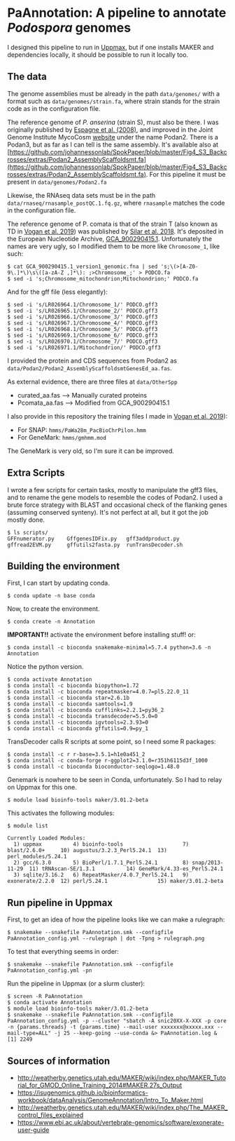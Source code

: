 # PaAnnotation: A pipeline to annotate *Podospora* genomes

I designed this pipeline to run in [Uppmax](https://uppmax.uu.se/), but if one installs MAKER and dependencies locally, it should be possible to run it locally too.

## The data
The genome assemblies must be already in the path `data/genomes/` with a format such as `data/genomes/strain.fa`, where strain stands for the strain code as in the configuration file.

The reference genome of *P. anserina* (strain S), must also be there. I was originally published by [Espagne et al. (2008)](https://www.ncbi.nlm.nih.gov/pmc/articles/PMC2441463/), and improved in the Joint Genome Institute MycoCosm [website](https://genome.jgi.doe.gov/programs/fungi/index.jsf) under the name Podan2. There is a Podan3, but as far as I can tell is the same assembly. It's available also at [https://github.com/johannessonlab/SpokPaper/blob/master/Fig4_S3_Backcrosses/extras/Podan2_AssemblyScaffoldsmt.fa](https://github.com/johannessonlab/SpokPaper/blob/master/Fig4_S3_Backcrosses/extras/Podan2_AssemblyScaffoldsmt.fa). For this pipeline it must be present in `data/genomes/Podan2.fa`

Likewise, the RNAseq data sets must be in the path `data/rnaseq/rnasample_postQC.1.fq.gz`, where `rnasample` matches the code in the configuration file.

The reference genome of P. comata is that of the strain T (also known as TD in [Vogan et al. 2019](https://elifesciences.org/articles/46454)) was published by [Silar et al. 2018](https://link.springer.com/article/10.1007/s00438-018-1497-3). It's deposited in the European Nucleotide Archive, [GCA_900290415.1](https://www.ebi.ac.uk/ena/data/view/GCA_900290415.1). Unfortunately the names are very ugly, so I modified them to be more like `Chromosome_1`, like such:

    $ cat GCA_900290415.1_version1_genomic.fna | sed 's;\(>[A-Z0-9\.]*\)\s\([a-zA-Z ,]*\): ;>Chromosome_;' > PODCO.fa
    $ sed -i 's;Chromosome_mitochondrion;Mitochondrion;' PODCO.fa

And for the gff file (less elegantly):

    $ sed -i 's/LR026964.1/Chromosome_1/' PODCO.gff3
    $ sed -i 's/LR026965.1/Chromosome_2/' PODCO.gff3
    $ sed -i 's/LR026966.1/Chromosome_3/' PODCO.gff3
    $ sed -i 's/LR026967.1/Chromosome_4/' PODCO.gff3
    $ sed -i 's/LR026968.1/Chromosome_5/' PODCO.gff3
    $ sed -i 's/LR026969.1/Chromosome_6/' PODCO.gff3
    $ sed -i 's/LR026970.1/Chromosome_7/' PODCO.gff3
    $ sed -i 's/LR026971.1/Mitochondrion/' PODCO.gff3

I provided the protein and CDS sequences from Podan2 as `data/Podan2/Podan2_AssemblyScaffoldsmtGenesEd_aa.fas`.

As external evidence, there are three files at `data/OtherSpp`

* curated_aa.fas --> Manually curated proteins
* Pcomata_aa.fas --> Modified from GCA_900290415.1

I also provide in this repository the training files I made in [Vogan et al. 2019](https://elifesciences.org/articles/46454)):

* For SNAP: `hmms/PaWa28m_PacBioChrPilon.hmm`
* For GeneMark: `hmms/gmhmm.mod` 

The GeneMark is very old, so I'm sure it can be improved.

## Extra Scripts

I wrote a few scripts for certain tasks, mostly to manipulate the gff3 files, and to rename the gene models to resemble the codes of Podan2. I used a brute force strategy with BLAST and occasional check of the flanking genes (assuming conserved synteny). It's not perfect at all, but it got the job mostly done.

    $ ls scripts/
    GFFnumerator.py    GffgenesIDFix.py   gff3addproduct.py   gffread2EVM.py     gffutils2fasta.py  runTransDecoder.sh

## Building the environment

First, I can start by updating conda.

    $ conda update -n base conda

Now, to create the environment.

    $ conda create -n Annotation

**IMPORTANT!!** activate the environment before installing stuff! or:

    $ conda install -c bioconda snakemake-minimal=5.7.4 python=3.6 -n Annotation

Notice the python version.

    $ conda activate Annotation
    $ conda install -c bioconda biopython=1.72
    $ conda install -c bioconda repeatmasker=4.0.7=pl5.22.0_11
    $ conda install -c bioconda star=2.6.1b
    $ conda install -c bioconda samtools=1.9
    $ conda install -c bioconda cufflinks=2.2.1=py36_2
    $ conda install -c bioconda transdecoder=5.5.0=0
    $ conda install -c bioconda igvtools=2.3.93=0
    $ conda install -c bioconda gffutils=0.9=py_1 

TransDecoder calls R scripts at some point, so I need some R packages:
    
    $ conda install -c r r-base=3.5.1=h1e0a451_2
    $ conda install -c conda-forge r-ggplot2=3.1.0=r351h6115d3f_1000 
    $ conda install -c bioconda bioconductor-seqlogo=1.48.0

Genemark is nowhere to be seen in Conda, unfortunately. So I had to relay on Uppmax for this one.

    $ module load bioinfo-tools maker/3.01.2-beta

This activates the following modules:

    $ module list

    Currently Loaded Modules:
      1) uppmax          4) bioinfo-tools                   7) blast/2.6.0+     10) augustus/3.2.3_Perl5.24.1  13) perl_modules/5.24.1
      2) gcc/6.3.0       5) BioPerl/1.7.1_Perl5.24.1        8) snap/2013-11-29  11) tRNAscan-SE/1.3.1          14) GeneMark/4.33-es_Perl5.24.1
      3) sqlite/3.16.2   6) RepeatMasker/4.0.7_Perl5.24.1   9) exonerate/2.2.0  12) perl/5.24.1                15) maker/3.01.2-beta

## Run pipeline in Uppmax

First, to get an idea of how the pipeline looks like we can make a rulegraph:

    $ snakemake --snakefile PaAnnotation.smk --configfile PaAnnotation_config.yml --rulegraph | dot -Tpng > rulegraph.png

To test that everything seems in order:

    $ snakemake --snakefile PaAnnotation.smk --configfile PaAnnotation_config.yml -pn

Run the pipeline in Uppmax (or a slurm cluster):

    $ screen -R PaAnnotation
    $ conda activate Annotation
    $ module load bioinfo-tools maker/3.01.2-beta
    $ snakemake --snakefile PaAnnotation.smk --configfile PaAnnotation_config.yml -p --cluster "sbatch -A snic20XX-X-XXX -p core -n {params.threads} -t {params.time} --mail-user xxxxxxx@xxxxx.xxx --mail-type=ALL" -j 25 --keep-going --use-conda &> PaAnnotation.log &
    [1] 2249

## Sources of information

- http://weatherby.genetics.utah.edu/MAKER/wiki/index.php/MAKER_Tutorial_for_GMOD_Online_Training_2014#MAKER.27s_Output
- https://isugenomics.github.io/bioinformatics-workbook/dataAnalysis/GenomeAnnotation/Intro_To_Maker.html
- http://weatherby.genetics.utah.edu/MAKER/wiki/index.php/The_MAKER_control_files_explained
- https://www.ebi.ac.uk/about/vertebrate-genomics/software/exonerate-user-guide
